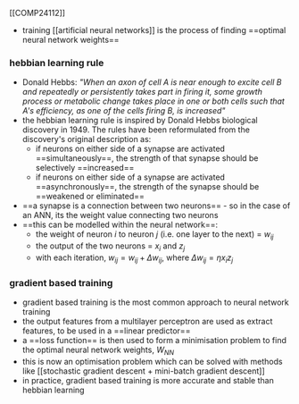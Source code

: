 [[COMP24112]]

-  training [[artificial neural networks]] is the process of finding ==optimal neural network weights==

### hebbian learning rule
- Donald Hebbs: *"When an axon of cell A is near enough to excite cell B and repeatedly or persistently takes part in firing it, some growth process or metabolic change takes place in one or both cells such that A's efficiency, as one of the cells firing B, is increased"*
- the hebbian learning rule is inspired by Donald Hebbs biological discovery in 1949. The rules have been reformulated from the discovery's original description as:
	- if neurons on either side of a synapse are activated ==simultaneously==, the strength of that synapse should be selectively ==increased==
	- if neurons on either side of a synapse are activated ==asynchronously==, the strength of the synapse should be ==weakened or eliminated==
- ==a synapse is a connection between two neurons== - so in the case of an ANN, its the weight value connecting two neurons
- ==this can be modelled within the neural network==:
	- the weight of neuron $i$ to neuron $j$ (i.e. one layer to the next) = $w_{ij}$
	- the output of the two neurons = $x_i$ and $z_j$
	- with each iteration, $w_{ij} = w_{ij} + \Delta w_{ij}$, where $\Delta w_{ij} = \eta x_i z_j$ 

### gradient based training
- gradient based training is the most common approach to neural network training
- the output features from a multilayer perceptron are used as extract features, to be used in a ==linear predictor==
- a ==loss function== is then used to form a minimisation problem to find the optimal neural network weights, $W_{NN}$
- this is now an optimisation problem which can be solved with methods like [[stochastic gradient descent + mini-batch gradient descent]]
- in practice, gradient based training is more accurate and stable than hebbian learning